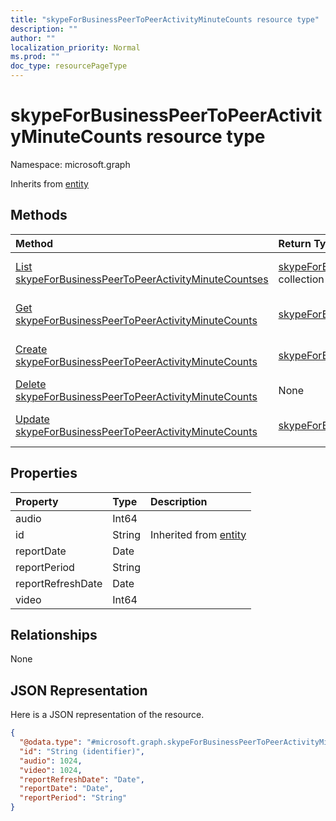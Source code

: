 ```yaml
---
title: "skypeForBusinessPeerToPeerActivityMinuteCounts resource type"
description: ""
author: ""
localization_priority: Normal
ms.prod: ""
doc_type: resourcePageType
---
```


# skypeForBusinessPeerToPeerActivityMinuteCounts resource type


Namespace: microsoft.graph




Inherits from [entity](../resources/entity.md)

## Methods
|Method|Return Type|Description|
|:---|:---|:---|
|[List skypeForBusinessPeerToPeerActivityMinuteCountses](../api/skypeforbusinesspeertopeeractivityminutecounts-list.md)|[skypeForBusinessPeerToPeerActivityMinuteCounts](../resources/skypeforbusinesspeertopeeractivityminutecounts.md) collection|List properties and relationships of the [skypeForBusinessPeerToPeerActivityMinuteCounts](../resources/skypeforbusinesspeertopeeractivityminutecounts.md) objects.|
|[Get skypeForBusinessPeerToPeerActivityMinuteCounts](../api/skypeforbusinesspeertopeeractivityminutecounts-get.md)|[skypeForBusinessPeerToPeerActivityMinuteCounts](../resources/skypeforbusinesspeertopeeractivityminutecounts.md)|Read properties and relationships of the [skypeForBusinessPeerToPeerActivityMinuteCounts](../resources/skypeforbusinesspeertopeeractivityminutecounts.md) object.|
|[Create skypeForBusinessPeerToPeerActivityMinuteCounts](../api/skypeforbusinesspeertopeeractivityminutecounts-create.md)|[skypeForBusinessPeerToPeerActivityMinuteCounts](../resources/skypeforbusinesspeertopeeractivityminutecounts.md)|Create a new [skypeForBusinessPeerToPeerActivityMinuteCounts](../resources/skypeforbusinesspeertopeeractivityminutecounts.md) object.|
|[Delete skypeForBusinessPeerToPeerActivityMinuteCounts](../api/skypeforbusinesspeertopeeractivityminutecounts-delete.md)|None|Deletes a [skypeForBusinessPeerToPeerActivityMinuteCounts](../resources/skypeforbusinesspeertopeeractivityminutecounts.md).|
|[Update skypeForBusinessPeerToPeerActivityMinuteCounts](../api/skypeforbusinesspeertopeeractivityminutecounts-update.md)|[skypeForBusinessPeerToPeerActivityMinuteCounts](../resources/skypeforbusinesspeertopeeractivityminutecounts.md)|Update the properties of a [skypeForBusinessPeerToPeerActivityMinuteCounts](../resources/skypeforbusinesspeertopeeractivityminutecounts.md) object.|

## Properties
|Property|Type|Description|
|:---|:---|:---|
|audio|Int64||
|id|String| Inherited from [entity](../resources/entity.md)|
|reportDate|Date||
|reportPeriod|String||
|reportRefreshDate|Date||
|video|Int64||

## Relationships
None

## JSON Representation
Here is a JSON representation of the resource.
<!-- {
  "blockType": "resource",
  "keyProperty": "id",
  "@odata.type": "microsoft.graph.skypeForBusinessPeerToPeerActivityMinuteCounts",
  "baseType": "microsoft.graph.entity",
  "openType": false
}
-->
``` json
{
  "@odata.type": "#microsoft.graph.skypeForBusinessPeerToPeerActivityMinuteCounts",
  "id": "String (identifier)",
  "audio": 1024,
  "video": 1024,
  "reportRefreshDate": "Date",
  "reportDate": "Date",
  "reportPeriod": "String"
}
```

